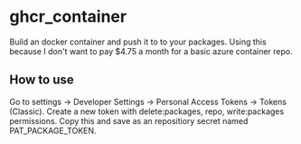 # ghcr_container
Build an docker container and push it to to your packages. Using this because I don't want to pay $4.75 a month for a basic azure container repo.

## How to use
Go to settings -> Developer Settings -> Personal Access Tokens -> Tokens (Classic). Create a new token with delete:packages, repo, write:packages permissions. Copy this and save as an repositiory secret named PAT_PACKAGE_TOKEN.

